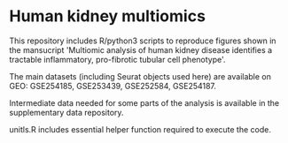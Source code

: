 # Human kidney multiomics
This repository includes R/python3 scripts to reproduce figures shown in the mansucript 'Multiomic analysis of human kidney disease identifies a tractable inflammatory, pro-fibrotic tubular cell phenotype'.

The main datasets (including Seurat objects used here) are available on GEO: GSE254185, GSE253439, GSE252584, GSE254187.

Intermediate data needed for some parts of the analysis is available in the supplementary data repository.

unitls.R includes essential helper function required to execute the code.
